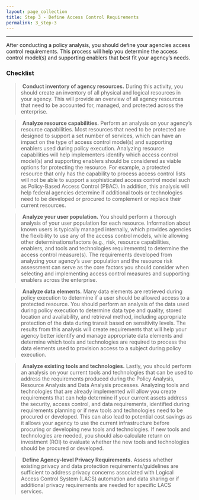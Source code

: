 ```yaml
---
layout: page_collection
title: Step 3 - Define Access Control Requirements
permalink: 3_step-3
---
```

<script>
$(function() {
  $( "#accordion" ).accordion({
    heightStyle: "content",
    collapsible: "true",
    active: "false"
  });
});
</script>

<script src="https://use.fontawesome.com/e20c671b68.js"></script>
-----------------------------------------------------------

After conducting a policy analysis, you should define your agencies access control requirements. This process will help you determine the access control model(s) and supporting enablers that best fit your agency’s needs. 


### Checklist 

> <i class="fa fa-check-square-o"></i> &nbsp;**Conduct inventory of agency resources.** During this activity, you should create an inventory of all physical and logical resources in your agency. This will provide an overview of all agency resources that need to be accounted for, managed, and protected across the enterprise. 

> <i class="fa fa-check-square-o"></i> &nbsp;**Analyze resource capabilities.** Perform an analysis on your agency’s resource capabilities. Most resources that need to be protected are designed to support a set number of services, which can have an impact on the type of access control model(s) and supporting enablers used during policy execution. Analyzing resource capabilities will help implementers identify which access control model(s) and supporting enablers should be considered as viable options for protecting the resource. For example, a protected resource that only has the capability to process access control lists will not be able to support a sophisticated access control model such as Policy-Based Access Control (PBAC). In addition, this analysis will help federal agencies determine if additional tools or technologies need to be developed or procured to complement or replace their current resources. 

> <i class="fa fa-check-square-o"></i> &nbsp;**Analyze your user population.** You should perform a thorough analysis of your user population for each resource. Information about known users is typically managed internally, which provides agencies the flexibility to use any of the access control models, while allowing other determinations/factors (e.g., risk, resource capabilities, enablers, and tools and technologies requirements) to determine the access control measure(s). The requirements developed from analyzing your agency’s user population and the resource risk assessment can serve as the core factors you should consider when selecting and implementing access control measures and supporting enablers across the enterprise.

> <i class="fa fa-check-square-o"></i> &nbsp;**Analyze data elements.** Many data elements are retrieved during policy execution to determine if a user should be allowed access to a protected resource. You should perform an analysis of the data used during policy execution to determine data type and quality, stored location and availability, and retrieval method, including appropriate protection of the data during transit based on sensitivity levels. The results from this analysis will create requirements that will help your agency better identify and manage appropriate data elements and determine which tools and technologies are required to process the data elements used to provision access to a subject during policy execution. 

> <i class="fa fa-check-square-o"></i> &nbsp;**Analyze existing tools and technologies.** Lastly, you should perform an analysis on your current tools and technologies that can be used to address the requirements produced during the Policy Analysis, Resource Analysis and Data Analysis processes. Analyzing tools and technologies that are already implemented will allow you create requirements that can help determine if your current assets address the security, access control, and data requirements, identified during requirements planning or if new tools and technologies need to be procured or developed. This can also lead to potential cost savings as it allows your agency to use the current infrastructure before procuring or developing new tools and technologies. If new tools and technologies are needed, you should also calculate return on investment (ROI) to evaluate whether the new tools and technologies should be procured or developed. 

> <i class="fa fa-check-square-o"></i> &nbsp;**Define Agency-level Privacy Requirements.** Assess whether existing privacy and data protection requirements/guidelines are sufficient to address privacy concerns associated with Logical Access Control System (LACS) automation and data sharing or if additional privacy requirements are needed for specific LACS services.